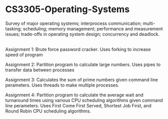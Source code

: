 # CS3305-Operating-Systems

Survey of major operating systems; interprocess communication; multi-tasking; scheduling; memory management; performance and measurement issues; trade-offs in operating system design; concurrency and deadlock.
</br></br>


Assignment 1: Brute force password cracker. 
              Uses forking to increase speed of program

Assignment 2: Partition program to calculate large numbers. 
              Uses pipes to transfer data between processes

Assignment 3: Calculates the sum of prime numbers given command line perameters. 
              Uses threads to make multiple processes.

Assignment 4: Partition program to calculate the average wait and turnaround times using various CPU scheduling algorithms given command line perameters.
              Uses First Come First Served, Shortest Job First, and Round Robin CPU scheduling algorithms.
